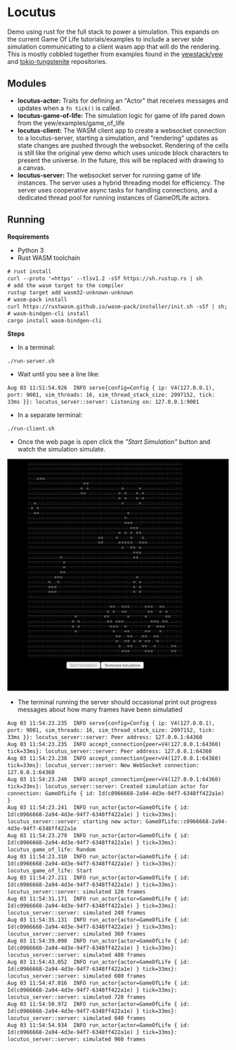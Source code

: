 # Locutus

Demo using rust for the full stack to power a simulation. This expands on the
current Game Of Life tutorials/examples to include a server side
simulation communicating to a client wasm app that will do the 
rendering. This is mostly cobbled together from examples found
in the [yewstack/yew](https://github.com/yewstack/yew/tree/v0.17/examples) 
and [tokio-tungstenite](https://github.com/yewstack/yew/tree/v0.17/examples) 
repositories.

## Modules

* **locutus-actor:** Traits for defining an "Actor" that receives messages and updates when a `fn tick()` is called.
* **locutus-game-of-life:** The simulation logic for game of life pared down from the yew/examples/game_of_life  
* **locutus-client:** The WASM client app to create a websocket connection to a locutus-server, starting a simulation, 
   and "rendering" updates as state changes are pushed through the websocket. Rendering of the cells is still like the
   original yew demo which uses unicode block characters to present the universe. In the future, this will be replaced
   with drawing to a canvas.
* **locutus-server:** The websocket server for running game of life instances. The server uses a hybrid threading model 
  for efficiency. The server uses cooperative async tasks for handling connections, and a dedicated thread pool for 
  running instances of GameOfLife actors.


## Running

**Requirements**
 
* Python 3
* Rust WASM toolchain
```
# rust install
curl --proto '=https' --tlsv1.2 -sSf https://sh.rustup.rs | sh
# add the wasm target to the compiler
rustup target add wasm32-unknown-unknown
# wasm-pack install
curl https://rustwasm.github.io/wasm-pack/installer/init.sh -sSf | sh;
# wasm-bindgen-cli install
cargo install wasm-bindgen-cli

```

**Steps**

* In a terminal:

```
./run-server.sh
```

* Wait until you see a line like:

```
Aug 03 11:51:54.926  INFO serve{config=Config { ip: V4(127.0.0.1), port: 9001, sim_threads: 16, sim_thread_stack_size: 2097152, tick: 33ms }}: locutus_server::server: Listening on: 127.0.0.1:9001
```

* In a separate terminal:

```
./run-client.sh
```

* Once the web page is open click the *"Start Simulation"* button and watch the simulation simulate.

![client](./client-render.png)

* The terminal running the server should occasional print out progress messages about how many frames have been simulatied

```
Aug 03 11:54:23.235  INFO serve{config=Config { ip: V4(127.0.0.1), port: 9001, sim_threads: 16, sim_thread_stack_size: 2097152, tick: 33ms }}: locutus_server::server: Peer address: 127.0.0.1:64360
Aug 03 11:54:23.235  INFO accept_connection{peer=V4(127.0.0.1:64360) tick=33ms}: locutus_server::server: Peer address: 127.0.0.1:64360
Aug 03 11:54:23.238  INFO accept_connection{peer=V4(127.0.0.1:64360) tick=33ms}: locutus_server::server: New WebSocket connection: 127.0.0.1:64360
Aug 03 11:54:23.240  INFO accept_connection{peer=V4(127.0.0.1:64360) tick=33ms}: locutus_server::server: Created simulation actor for connection: GameOfLife { id: Id(c0966668-2a94-4d3e-94f7-6348ff422a1e) }
Aug 03 11:54:23.241  INFO run_actor{actor=GameOfLife { id: Id(c0966668-2a94-4d3e-94f7-6348ff422a1e) } tick=33ms}: locutus_server::server: starting new actor: GameOfLife::c0966668-2a94-4d3e-94f7-6348ff422a1e
Aug 03 11:54:23.279  INFO run_actor{actor=GameOfLife { id: Id(c0966668-2a94-4d3e-94f7-6348ff422a1e) } tick=33ms}: locutus_game_of_life: Random
Aug 03 11:54:23.310  INFO run_actor{actor=GameOfLife { id: Id(c0966668-2a94-4d3e-94f7-6348ff422a1e) } tick=33ms}: locutus_game_of_life: Start
Aug 03 11:54:27.211  INFO run_actor{actor=GameOfLife { id: Id(c0966668-2a94-4d3e-94f7-6348ff422a1e) } tick=33ms}: locutus_server::server: simulated 120 frames
Aug 03 11:54:31.171  INFO run_actor{actor=GameOfLife { id: Id(c0966668-2a94-4d3e-94f7-6348ff422a1e) } tick=33ms}: locutus_server::server: simulated 240 frames
Aug 03 11:54:35.131  INFO run_actor{actor=GameOfLife { id: Id(c0966668-2a94-4d3e-94f7-6348ff422a1e) } tick=33ms}: locutus_server::server: simulated 360 frames
Aug 03 11:54:39.090  INFO run_actor{actor=GameOfLife { id: Id(c0966668-2a94-4d3e-94f7-6348ff422a1e) } tick=33ms}: locutus_server::server: simulated 480 frames
Aug 03 11:54:43.052  INFO run_actor{actor=GameOfLife { id: Id(c0966668-2a94-4d3e-94f7-6348ff422a1e) } tick=33ms}: locutus_server::server: simulated 600 frames
Aug 03 11:54:47.016  INFO run_actor{actor=GameOfLife { id: Id(c0966668-2a94-4d3e-94f7-6348ff422a1e) } tick=33ms}: locutus_server::server: simulated 720 frames
Aug 03 11:54:50.972  INFO run_actor{actor=GameOfLife { id: Id(c0966668-2a94-4d3e-94f7-6348ff422a1e) } tick=33ms}: locutus_server::server: simulated 840 frames
Aug 03 11:54:54.934  INFO run_actor{actor=GameOfLife { id: Id(c0966668-2a94-4d3e-94f7-6348ff422a1e) } tick=33ms}: locutus_server::server: simulated 960 frames
```